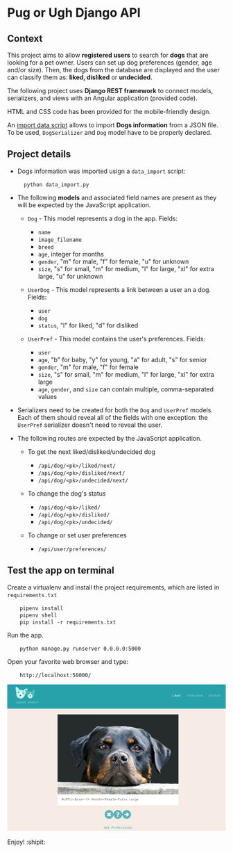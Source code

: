 # Pug or Ugh Django API

## Context

This project aims to allow **registered users** to search for **dogs** that are looking for a pet owner. Users can set up dog preferences (gender, age and/or size). Then, the dogs from the database are displayed and the user can classify them as: **liked, disliked** or **undecided**.

The following project uses **Django REST framework** to connect models, serializers, and views with an Angular application (provided code). 

HTML and CSS code has been provided for the mobile-friendly design. 

An [import data script](https://github.com/AaronMillOro/pug-or-ugh_django_rest/blob/master/backend/pugorugh/scripts/data_import.py) allows to import **Dogs information** from a JSON file. To be used, `DogSerializer` and `Dog` model have to be properly declared.

## Project details 

* Dogs information was imported usign  a `data_import` script: 

		python data_import.py

* The following **models** and associated field names are present as they will be expected by the JavaScript application.

	* `Dog` - This model represents a dog in the app. Fields:
		* `name`
		* `image_filename`
		* `breed`
		* `age`, integer for months
		* `gender`, "m" for male, "f" for female, "u" for unknown
		* `size`, "s" for small, "m" for medium, "l" for large, "xl" for extra large, "u" for unknown

	* `UserDog` -  This model represents a link between a user an a dog. Fields:
		* `user`
		* `dog`
		* `status`, "l" for liked, "d" for disliked

	* `UserPref` - This model contains the user's preferences. Fields:
		* `user`
		* `age`, "b" for baby, "y" for young, "a" for adult, "s" for senior
		* `gender`, "m" for male, "f" for female
		* `size`, "s" for small, "m" for medium, "l" for large, "xl" for extra  large
		* `age`, `gender`, and `size` can contain multiple, comma-separated values

* Serializers need to be created for both the `Dog` and `UserPref` models. Each of them should reveal all of the fields with one exception: the `UserPref` serializer doesn't need to reveal the user.


* The following routes are expected by the JavaScript application.

	* To get the next liked/disliked/undecided dog
		* `/api/dog/<pk>/liked/next/`
		* `/api/dog/<pk>/disliked/next/`
		* `/api/dog/<pk>/undecided/next/`

	* To change the dog's status
		* `/api/dog/<pk>/liked/`
		* `/api/dog/<pk>/disliked/`
		* `/api/dog/<pk>/undecided/`

	* To change or set user preferences
		* `/api/user/preferences/`

## Test the app on terminal

Create a virtualenv and install the project requirements, which are listed in `requirements.txt`

		pipenv install
		pipenv shell
		pip install -r requirements.txt

Run the app.

		python manage.py runserver 0.0.0.0:5000
		
Open your favorite web browser and type:
		
		http://localhost:50000/
		
![Figure display](https://github.com/AaronMillOro/pug-or-ugh_django_rest/blob/master/Screenshot_pug_or_ugh.png)

Enjoy! :shipit: